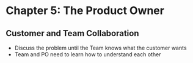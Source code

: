 # Chapter 5: The Product Owner

## Customer and Team Collaboration

* Discuss the problem until the Team knows what the customer wants
* Team and PO need to learn how to understand each other
